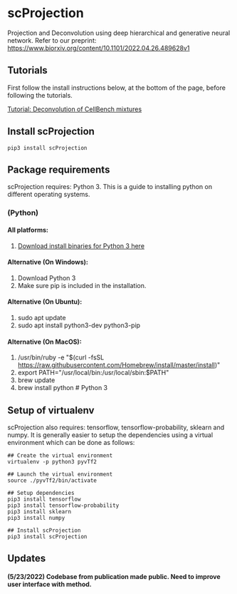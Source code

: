 # scProjection

Projection and Deconvolution using deep hierarchical and generative neural network. Refer to our preprint: https://www.biorxiv.org/content/10.1101/2022.04.26.489628v1

## Tutorials

First follow the install instructions below, at the bottom of the page, before following the tutorials.

[Tutorial: Deconvolution of CellBench mixtures](https://github.com/quon-titative-biology/examples/blob/master/scProjection_cellbench/scProjection_cellbench.md)


## Install scProjection
```shell
pip3 install scProjection
```

## Package requirements

scProjection requires: Python 3. This is a guide to installing python on different operating systems.

### (Python)
  #### All platforms:
  1. [Download install binaries for Python 3 here](https://www.python.org/downloads/release/)
  #### Alternative (On Windows):
  1. Download Python 3
  2. Make sure pip is included in the installation.

  #### Alternative (On Ubuntu):
  1. sudo apt update
  2. sudo apt install python3-dev python3-pip

  #### Alternative (On MacOS):
  1. /usr/bin/ruby -e "$(curl -fsSL https://raw.githubusercontent.com/Homebrew/install/master/install)"
  2. export PATH="/usr/local/bin:/usr/local/sbin:$PATH"
  3. brew update
  4. brew install python  # Python 3

## Setup of virtualenv

scProjection also requires: tensorflow, tensorflow-probability, sklearn and numpy. It is generally easier to setup the dependencies using a virtual environment which can be done as follows:

```shell
## Create the virtual environment
virtualenv -p python3 pyvTf2

## Launch the virtual environment
source ./pyvTf2/bin/activate

## Setup dependencies
pip3 install tensorflow
pip3 install tensorflow-probability
pip3 install sklearn
pip3 install numpy

## Install scProjection
pip3 install scProjection
```

## Updates

#### (5/23/2022) Codebase from publication made public. Need to improve user interface with method.
